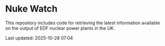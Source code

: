 # Nuke Watch

This repository includes code for retrieving the latest information available on the output of EDF nuclear power plants in the UK.

Last updated: 2025-10-28 07:04